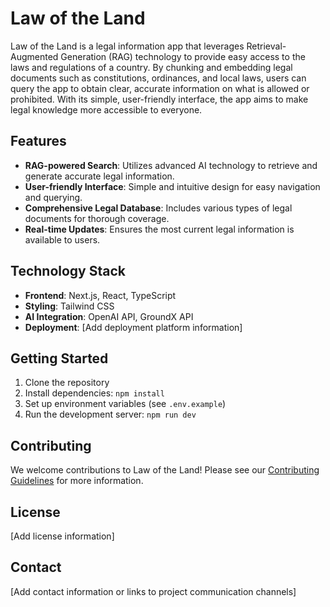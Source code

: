 # Law of the Land

Law of the Land is a legal information app that leverages Retrieval-Augmented Generation (RAG) technology to provide easy access to the laws and regulations of a country. By chunking and embedding legal documents such as constitutions, ordinances, and local laws, users can query the app to obtain clear, accurate information on what is allowed or prohibited. With its simple, user-friendly interface, the app aims to make legal knowledge more accessible to everyone.

## Features

- **RAG-powered Search**: Utilizes advanced AI technology to retrieve and generate accurate legal information.
- **User-friendly Interface**: Simple and intuitive design for easy navigation and querying.
- **Comprehensive Legal Database**: Includes various types of legal documents for thorough coverage.
- **Real-time Updates**: Ensures the most current legal information is available to users.

## Technology Stack

- **Frontend**: Next.js, React, TypeScript
- **Styling**: Tailwind CSS
- **AI Integration**: OpenAI API, GroundX API
- **Deployment**: [Add deployment platform information]

## Getting Started

1. Clone the repository
2. Install dependencies: `npm install`
3. Set up environment variables (see `.env.example`)
4. Run the development server: `npm run dev`

## Contributing

We welcome contributions to Law of the Land! Please see our [Contributing Guidelines](CONTRIBUTING.md) for more information.

## License

[Add license information]

## Contact

[Add contact information or links to project communication channels]
